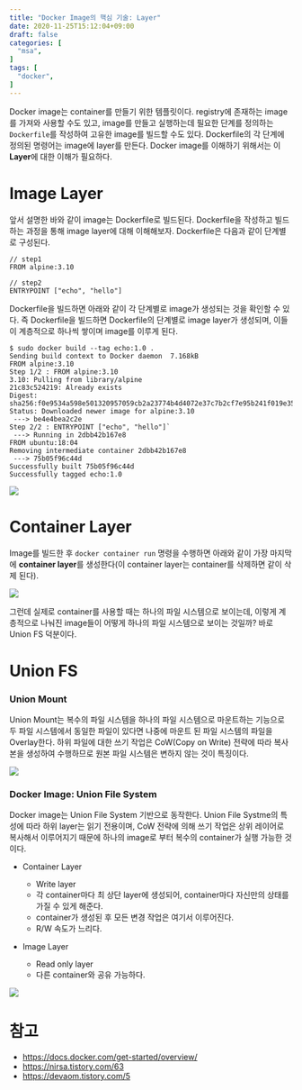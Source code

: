 ```yaml
---
title: "Docker Image의 핵심 기술: Layer"
date: 2020-11-25T15:12:04+09:00
draft: false
categories: [  
  "msa",
]
tags: [
  "docker",
]
---
```


Docker image는 container를 만들기 위한 템플릿이다. registry에 존재하는 image를 가져와 사용할 수도 있고, image를 만들고 실행하는데 필요한 단계를 정의하는 `Dockerfile`를 작성하여 고유한 image를 빌드할 수도 있다. Dockerfile의 각 단계에 정의된 명령어는 image에 layer를 만든다. Docker image를 이해하기 위해서는 이 **Layer**에 대한 이해가 필요하다.

# Image Layer

앞서 설명한 바와 같이 image는 Dockerfile로 빌드된다. Dockerfile을 작성하고 빌드하는 과정을 통해 image layer에 대해 이해해보자. Dockerfile은 다음과 같이 단계별로 구성된다.
```
// step1
FROM alpine:3.10

// step2
ENTRYPOINT ["echo", "hello"]
```

Dockerfile을 빌드하면 아래와 같이 각 단계별로 image가 생성되는 것을 확인할 수 있다. 즉 Dockerfile을 빌드하면 Dockerfile의 단계별로 image layer가 생성되며, 이들이 계층적으로 하나씩 쌓이며 image를 이루게 된다.
```
$ sudo docker build --tag echo:1.0 .
Sending build context to Docker daemon  7.168kB
FROM alpine:3.10
Step 1/2 : FROM alpine:3.10
3.10: Pulling from library/alpine
21c83c524219: Already exists
Digest: sha256:f0e9534a598e501320957059cb2a23774b4d4072e37c7b2cf7e95b241f019e35
Status: Downloaded newer image for alpine:3.10
 ---> be4e4bea2c2e
Step 2/2 : ENTRYPOINT ["echo", "hello"]`
 ---> Running in 2dbb42b167e8
FROM ubuntu:18:04
Removing intermediate container 2dbb42b167e8
 ---> 75b05f96c44d
Successfully built 75b05f96c44d
Successfully tagged echo:1.0
```
![](/images/20201125_docker_image_layer/img-layer.png)

# Container Layer
Image를 빌드한 후 `docker container run` 명령을 수행하면 아래와 같이 가장 마지막에 **container layer**를 생성한다(이 container layer는 container를 삭제하면 같이 삭제 된다).

![](/images/20201125_docker_image_layer/container-layer.png)

그런데 실제로 container를 사용할 때는 하나의 파일 시스템으로 보이는데, 이렇게 계층적으로 나눠진 image들이 어떻게 하나의 파일 시스템으로 보이는 것일까? 바로 Union FS 덕분이다.

# Union FS

### Union Mount
Union Mount는 복수의 파일 시스템을 하나의 파일 시스템으로 마운트하는 기능으로 두 파일 시스템에서 동일한 파일이 있다면 나중에 마운트 된 파일 시스템의 파일을 Overlay한다. 하위 파일에 대한 쓰기 작업은 CoW(Copy on Write) 전략에  따라 복사본을 생성하여 수행하므로 원본 파일 시스템은 변하지 않는 것이 특징이다.

![](/images/20201125_docker_image_layer/unionfs.png)


### Docker Image: Union File System 
Docker image는 Union File System 기반으로 동작한다. Union File Systme의 특성에 따라 하위 layer는 읽기 전용이며, CoW 전략에 의해 쓰기 작업은 상위 레이어로 복사해서 이루어지기 때문에 하나의 image로 부터 복수의 container가 실행 가능한 것이다.

* Container Layer
    - Write layer
    - 각 container마다 최 상단 layer에 생성되어, container마다 자신만의 상태를 가질 수 있게 해준다.
    - container가 생성된 후 모든 변경 작업은 여기서 이루어진다.
    - R/W 속도가 느리다.

* Image Layer
    - Read only layer
    - 다른 container와 공유 가능하다.

![](/images/20201125_docker_image_layer/layers.jpeg)

# 참고
* https://docs.docker.com/get-started/overview/
* https://nirsa.tistory.com/63
* https://devaom.tistory.com/5
